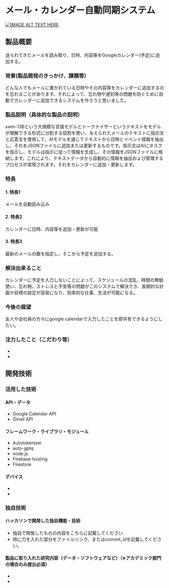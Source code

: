 # メール・カレンダー自動同期システム
[![IMAGE ALT TEXT HERE](https://jphacks.com/wp-content/uploads/2023/07/JPHACKS2023_ogp.png)](https://www.youtube.com/watch?v=yYRQEdfGjEg)

## 製品概要
送られてきたメールを読み取り、日時、内容等をGoogleカレンダー(予定)に追加する。
### 背景(製品開発のきっかけ、課題等）
どんな人でもメールに書かれている日時やその内容等をカレンダーに追加するのを忘れることがあります。それによって、忘れ物や遅刻等の問題を防ぐために自動でカレンダーに追加できるシステムを作ろうと思いました。
### 製品説明（具体的な製品の説明）
xwin-13Bという大規模な言語モデルとトークナイザーというテキストをモデルが理解できる形式に分割する役割を使い、与えられたメールのテキストに指示文と応答文を使用して、AIモデルを通じてテキストから日時とイベント情報を抽出し、それをJSONファイルに追加または更新するものです。指示文はAIにタスクを指示し、モデルは指示に従って情報を生成し、その情報をJSONファイルに格納します。これにより、テキストデータから自動的に情報を抽出および管理するプロセスが実現されます。それをカレンダーに追加・更新します。
### 特長
#### 1. 特長1 
メールを自動読み込み
#### 2. 特長2
カレンダーに日時、内容等を追加・更新が可能
#### 3. 特長3
最新のメールの数を指定し、そこから予定を追加する。
### 解決出来ること
カレンダーに予定を入力しないことによって、スケジュールの混乱、時間の無駄使い、忘れ物、ストレスと不安等の問題がこのシステムで解決でき、長期的な計画や目標の設定が容易になり、効率的な仕事、生活が可能になる。
### 今後の展望
友人や会社員の方々にgoogle calendarで入力したことを即共有できるようにしたい。
### 注力したこと（こだわり等）
* 
* 

## 開発技術
### 活用した技術
#### API・データ
* Google Calendar API
* Gmail API

#### フレームワーク・ライブラリ・モジュール
* Autotokenizer
* auto-gptq
* node.js
* Firebase hosting
* Firestore

#### デバイス
* 
* 

### 独自技術
#### ハッカソンで開発した独自機能・技術
* 独自で開発したものの内容をこちらに記載してください
* 特に力を入れた部分をファイルリンク、またはcommit_idを記載してください。

#### 製品に取り入れた研究内容（データ・ソフトウェアなど）（※アカデミック部門の場合のみ提出必須）
* 
* 
